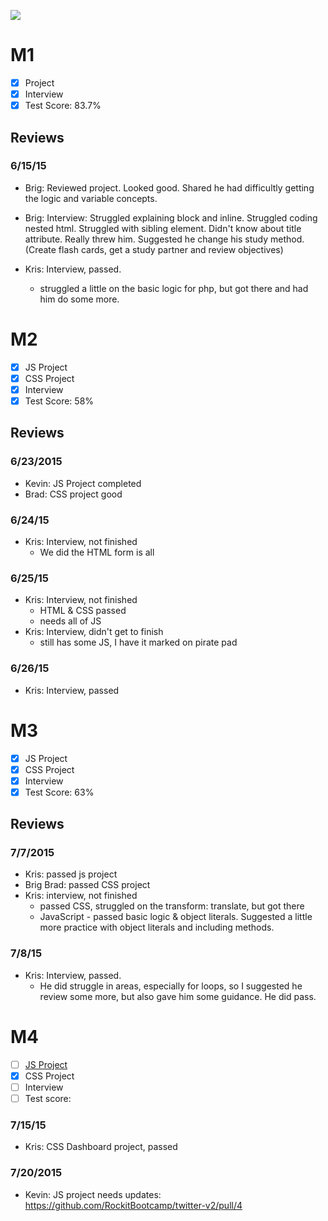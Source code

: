 ![](https://lh4.googleusercontent.com/-byt-u1GHYMc/VO5fCzfPkmI/AAAAAAAABE4/AJxUndqIxiI/s1198-no/Photo%2Bon%2B2-25-15%2Bat%2B4.41%2BPM%2B%25232.jpg)

# M1

- [x] Project
- [x] Interview
- [x] Test Score: 83.7%

## Reviews

### 6/15/15

- Brig: Reviewed project. Looked good. Shared he had difficultly getting the logic and variable concepts.
- Brig: Interview: Struggled explaining block and inline. Struggled coding nested html. Struggled with sibling element. Didn't know about title attribute. Really threw him. Suggested he change his study method. (Create flash cards, get a study partner and review objectives)

- Kris: Interview, passed.
  - struggled a little on the basic logic for php, but got there and had him do some more.

# M2

- [x] JS Project
- [x] CSS Project
- [x] Interview
- [x] Test Score: 58%

## Reviews

### 6/23/2015

- Kevin: JS Project completed
- Brad: CSS project good

### 6/24/15
- Kris: Interview, not finished
  - We did the HTML form is all

### 6/25/15
- Kris: Interview, not finished
  - HTML & CSS passed
  - needs all of JS
- Kris: Interview, didn't get to finish
  - still has some JS, I have it marked on pirate pad

### 6/26/15
- Kris: Interview, passed

# M3

- [x] JS Project
- [x] CSS Project
- [x] Interview
- [x] Test Score: 63%

## Reviews

### 7/7/2015

- Kris: passed js project
- Brig Brad: passed CSS project
- Kris: interview, not finished
  - passed CSS, struggled on the transform: translate, but got there
  - JavaScript - passed basic logic & object literals. Suggested a little more practice with object literals and including methods.

### 7/8/15

- Kris: Interview, passed.
  - He did struggle in areas, especially for loops, so I suggested he review some more, but also gave him some guidance. He did pass.

# M4

- [ ] [JS Project](https://github.com/lcdonaldson/twitter-mockup)
- [x] CSS Project
- [ ] Interview
- [ ] Test score:

### 7/15/15

- Kris: CSS Dashboard project, passed

### 7/20/2015

- Kevin: JS project needs updates: https://github.com/RockitBootcamp/twitter-v2/pull/4

